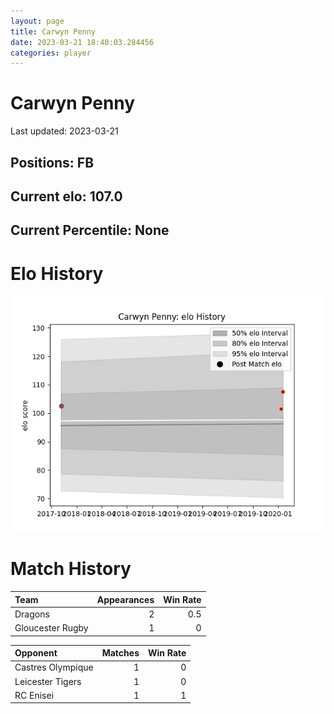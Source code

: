 ```yaml
---  
layout: page  
title: Carwyn Penny  
date: 2023-03-21 18:40:03.284456  
categories: player  
---
```

# Carwyn Penny


Last updated: 2023-03-21
## Positions: FB

## Current elo: 107.0

## Current Percentile: None

# Elo History


![elo history](history_CarwynPenny.png)
# Match History


| Team             |   Appearances |   Win Rate |
|:-----------------|--------------:|-----------:|
| Dragons          |             2 |        0.5 |
| Gloucester Rugby |             1 |        0   |

| Opponent          |   Matches |   Win Rate |
|:------------------|----------:|-----------:|
| Castres Olympique |         1 |          0 |
| Leicester Tigers  |         1 |          0 |
| RC Enisei         |         1 |          1 |